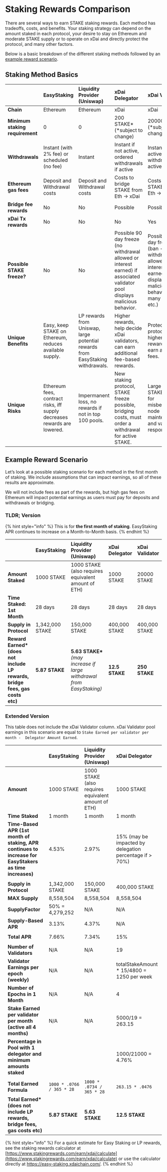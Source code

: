 # Staking Rewards Comparison

There are several ways to earn STAKE staking rewards. Each method has tradeoffs, costs, and benefits. Your staking strategy can depend on the amount staked in each protocol, your desire to stay on Ethereum and moderate STAKE supply or to operate on xDai and directly protect the protocol, and many other factors.  

Below is a basic breakdown of the different staking methods followed by an [example reward scenario](staking-rewards-comparison.md#example-reward-scenario).

## Staking Method Basics

|  | **EasyStaking** | **Liquidity Provider \(Uniswap\)** | **xDai Delegator** | **xDai Validator** |
| :--- | :--- | :--- | :--- | :--- |
| **Chain** | Ethereum | Ethereum | xDai | xDai |
| **Minimum staking requirement** | 0 | 0 | 200 STAKE\* \(\*subject to change\) | 20000 STAKE\* \(\*subject to change\) |
| **Withdrawals** | Instant \(with 2% fee\) or scheduled \(no fee\) | Instant | Instant if not active, ordered withdrawals if active | Instant if not active, ordered withdrawals if active |
| **Ethereum gas fees** | Deposit and Withdrawal costs | Deposit and Withdrawal costs | Costs to bridge STAKE from Eth -&gt; xDai | Costs to bridge STAKE from Eth -&gt; xDai |
| **Bridge fee rewards** | No | No | Possible | Possible |
| **xDai Tx rewards** | No | No | No | Yes |
| **Possible STAKE freeze?** | No | No | Possible 90 day freeze \(no withdrawal allowed or interest earned\)  if associated validator pool displays malicious behavior. | Possible 90 day freeze \(ban - no withdrawals allowed or interest earned\) if node displays malicious behavior \(too many skips, etc.\) |
| **Unique Benefits** | Easy, keep STAKE on Ethereum, reduces available supply. | LP rewards from Uniswap, large potential rewards from EasyStaking withdrawals. | Higher rewards, help decide xDai validators, can earn additional fee-based rewards. | Protect protocol, higher rewards, can earn additional fees. |
| **Unique Risks** | Ethereum fees,  contract risks, iff supply decreases rewards are lowered. | Impermanent loss, no rewards if not in top 100 pools. | New staking protocol, STAKE freeze possible, bridging costs, must order a withdrawal for active STAKE. | Large deposit, STAKE freeze for misbehavior, node maintenance and validator responsibilities. |

## **Example Reward Scenario**

Let’s look at a possible staking scenario for each method in the first month of staking. We include assumptions that can impact earnings, so all of these results are approximate.  
  
We will not include fees as part of the rewards, but high gas fees on Ethereum will impact potential earnings as users must pay for deposits and withdrawals or bridging. 

###  **TLDR; Version**

{% hint style="info" %}
This is for **the first month of staking**. EasyStaking APR continues to increase on a Month-to-Month basis.
{% endhint %}

|  | **EasyStaking** | **Liquidity Provider \(Uniswap\)** | **xDai Delegator** | **xDai Validator** |
| :--- | :--- | :--- | :--- | :--- |
| **Amount Staked** | 1000 STAKE | 1000 STAKE \(also requires equivalent amount of ETH\) | 1000 STAKE | 20000 STAKE |
| **Time Staked: 1st Month** | 28 days | 28 days | 28 days | 28 days |
| **Supply in Protocol** | 1,342,000 STAKE | 150,000 STAKE | 400,000 STAKE | 400,000 STAKE |
| **Reward Earned\* \(does not include LP rewards, bridge fees, gas costs etc\)** | **5.87 STAKE** | **5.63 STAKE\***  _\(may increase if large withdrawal from EasyStaking\)_ | **12.5 STAKE** | **250 STAKE** |

### **Extended Version**

This table does not include the xDai Validator column. xDai Validator pool earnings in this scenario are equal to `Stake Earned per validator per month -  Delegator Amount Earned`.

|  | **EasyStaking** | **Liquidity Provider \(Uniswap\)** | **xDai Delegator** |
| :--- | :--- | :--- | :--- |
| **Amount** | 1000 STAKE | 1000 STAKE \(also requires equivalent amount of ETH\) | 1000 STAKE |
| **Time Staked** | 1 month | 1 month | 1 month |
| **Time-Based APR \(1st month of staking, APR continues to increase for EasyStakers as time increases\)** | 4.53% | 2.97% | 15% \(may be impacted by delegation percentage if &gt; 70%\) |
|  |  |  |  |
| **Supply in Protocol** | 1,342,000 STAKE | 150,000 STAKE | 400,000 STAKE |
| **MAX Supply** | 8,558,504 | 8,558,504 | 8,558,504 |
| **SupplyFactor** | 50% = 4,279,252 | N/A | N/A |
| **Supply-Based APR** | 3.13% | 4.37% | N/A |
|  |  |  |  |
| **Total APR** | 7.66% | 7.34% | 15% |
|  |  |  |  |
| **Number of Validators** | N/A | N/A | 19 |
| **Validator Earnings per epoch \(weekly\)** | N/A | N/A  | totalStakeAmount \* 15/4800 = 1250 per week |
| **Number of Epochs in 1 Month** | N/A | N/A | 4 |
| **Stake Earned per validator per month \(active all 4 months\)** | N/A | N/A | 5000/19 = 263.15 |
| **Percentage in Pool with 1 delegator and minimum amounts staked** |  |  | 1000/21000 = 4.76% |
|  |  |  |  |
| **Total Earned Formula** | `1000 * .0766 / 365 * 28`  | `1000 * .0734 / 365 * 28`  | `263.15 * .0476` |
| **Total Earned\* \(does not include LP rewards, bridge fees, gas costs etc\)** | **5.87 STAKE** | **5.63 STAKE** | **12.5 STAKE** |

{% hint style="info" %}
For a quick estimate for Easy Staking or LP rewards, see the staking rewards calculator at [https://www.stakingrewards.com/earn/xdai/calculate](https://www.stakingrewards.com/earn/xdai/calculate)  or use the calculator directly at https://easy-staking.xdaichain.com/.
{% endhint %}


